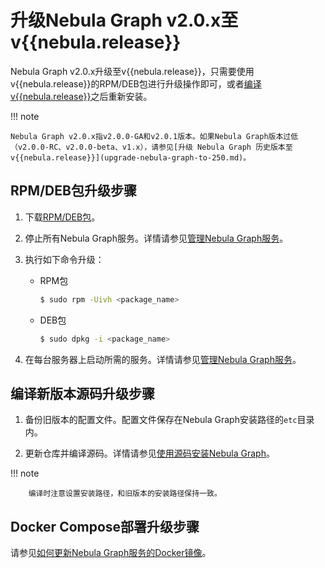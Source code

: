 # 升级Nebula Graph v2.0.x至v{{nebula.release}}

Nebula Graph v2.0.x升级至v{{nebula.release}}，只需要使用v{{nebula.release}}的RPM/DEB包进行升级操作即可，或者[编译v{{nebula.release}}](../2.compile-and-install-nebula-graph/1.install-nebula-graph-by-compiling-the-source-code.md)之后重新安装。

!!! note

    Nebula Graph v2.0.x指v2.0.0-GA和v2.0.1版本。如果Nebula Graph版本过低（v2.0.0-RC、v2.0.0-beta、v1.x），请参见[升级 Nebula Graph 历史版本至 v{{nebula.release}}](upgrade-nebula-graph-to-250.md)。

## RPM/DEB包升级步骤

1. 下载[RPM/DEB包](https://github.com/vesoft-inc/nebula-graph/releases/tag/v{{nebula.release}})。

2. 停止所有Nebula Graph服务。详情请参见[管理Nebula Graph服务](../../2.quick-start/5.start-stop-service.md)。

3. 执行如下命令升级：

   - RPM包

      ```bash
      $ sudo rpm -Uivh <package_name>
      ```

   - DEB包

      ```bash
      $ sudo dpkg -i <package_name>
      ```

4. 在每台服务器上启动所需的服务。详情请参见[管理Nebula Graph服务](../2.quick-start/5.start-stop-service.md#_1)。

## 编译新版本源码升级步骤

1. 备份旧版本的配置文件。配置文件保存在Nebula Graph安装路径的`etc`目录内。

2. 更新仓库并编译源码。详情请参见[使用源码安装Nebula Graph](2.compile-and-install-nebula-graph/1.install-nebula-graph-by-compiling-the-source-code.md)。

  !!! note

        编译时注意设置安装路径，和旧版本的安装路径保持一致。

## Docker Compose部署升级步骤

请参见[如何更新Nebula Graph服务的Docker镜像](../2.compile-and-install-nebula-graph/3.deploy-nebula-graph-with-docker-compose.md#nebula_graphdocker)。